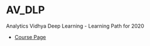 # AV_DLP
Analytics Vidhya Deep Learning - Learning Path for 2020

- [Course Page](https://courses.analyticsvidhya.com/courses/Comprehensive-learning-path-for-deep-learning-in-2020)
